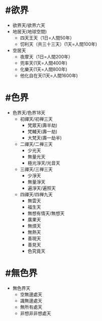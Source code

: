 # #欲界

* 欲界天/欲界六天 
 * 地居天(地球空間)
   * 四天王天（1日=人間50年）
   * 忉利天（共三十三天）(1天=人間100年)
 * 空居天
   * 夜摩天（1日=人間200年）
   * 兜率天(1天=人間400年)
   * 化樂天(1天=人間800年)
   * 他化自在天(1天=人間1600年)

# #色界
* 色界天/色界18天
  * 初禪天/初禅三天
    * 梵眾天(壽半劫)
    * 梵輔天(壽一劫)
    * 大梵天(壽一劫半)
  * 二禪天/二禅三天
    * 少光天
    * 無量光天
    * 極光淨天/光音天
  * 三禪天/三禅三天
    * 少淨天
    * 無量淨天
    * 遍淨天/遍照天
  * 四禪天/四禅九天
    * 無雲天
    * 福生天
    * 無想有情天/無想天
    * 廣果天
    * 無煩天
    * 無熱天
    * 善現天
    * 善見天
    * 色究竟天

# #無色界
* 無色界天 
  * 空無邊處天
  * 識無邊處天
  * 無所有處天
  * 非想非非想處天

# #
